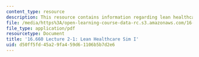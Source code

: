 ```yaml
---
content_type: resource
description: This resource contains information regarding lean healthcare sim I.
file: /media/https%3A/open-learning-course-data-rc.s3.amazonaws.com/16-660j-introduction-to-lean-six-sigma-methods-january-iap-2012/d50ff5fd45a29fa459d61106b5b7d2e6_MIT16_660JIAP12_2-1H.pdf
file_type: application/pdf
resourcetype: Document
title: '16.660 Lecture 2-1: Lean Healthcare Sim I'
uid: d50ff5fd-45a2-9fa4-59d6-1106b5b7d2e6
---
```

